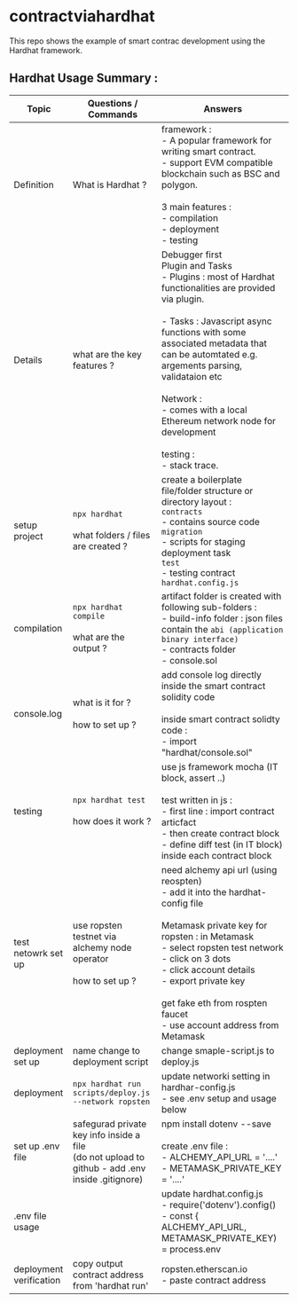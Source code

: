 # contractviahardhat

This repo shows the example of smart contrac development using the Hardhat framework.

## Hardhat Usage Summary :

| Topic | Questions / Commands | Answers |
|---|---|---|
|Definition | What is Hardhat ? | framework : <br> - A popular framework for writing smart contract. <br> - support EVM compatible blockchain such as BSC and polygon. <br><br> 3 main features : <br> - compilation <br> - deployment <br> - testing |
|Details | what are the key features ? | Debugger first <br> Plugin and Tasks <br> - Plugins : most of Hardhat functionalities are provided via plugin. <br><br> - Tasks : Javascript async functions with some associated metadata that can be automtated e.g. argements parsing, validataion etc <br><br> Network : <br> - comes with a local Ethereum network node for development <br><br> testing : <br> - stack trace.
| setup project | `npx hardhat` <br><br> what folders / files are created ?| create a boilerplate file/folder structure or directory layout : <br> `contracts` <br> - contains source code <br> `migration` <br> - scripts for staging deployment task <br> `test` <br> - testing contract <br> `hardhat.config.js`
| compilation | `npx hardhat compile` <br><br> what are the output ? | artifact folder is created with following sub-folders : <br> - build-info folder : json files contain the `abi (application binary interface)` <br> - contracts folder <br> - console.sol|
| console.log | what is it for ? <br><br> how to set up ?| add console log directly inside the smart contract solidity code <br><br> inside smart contract solidty code : <br> - import "hardhat/console.sol" |
|testing | `npx hardhat test` <br><br> how does it work ? | use js framework mocha (IT block, assert ..) <br><br> test written in js : <br>  - first line : import contract articfact <br> - then create contract block <br> - define diff test (in IT block) inside each contract block |
| test netowrk set up | use ropsten testnet via alchemy node operator <br><br> how to set up ? | need alchemy api url (using reospten) <br> - add it into the hardhat-config file <br><br> Metamask private key for ropsten : in Metamask <br> - select ropsten test network <br> - click on 3 dots <br> - click account details <br> - export private key <br><br> get fake eth from rospten faucet <br> - use account address from Metamask |
| deployment set up | name change to deployment script | change smaple-script.js to deploy.js |
| deployment | `npx hardhat run scripts/deploy.js --network ropsten` | update networki setting in hardhar-config.js <br> - see .env setup and usage below |
| set up .env file | safegurad private key info inside a file <br> (do not upload to github - add .env inside .gitignore) | npm install dotenv --save <br><br>  create .env file : <br> - ALCHEMY_API_URL = '....' <br> - METAMASK_PRIVATE_KEY = '....' |
| .env file usage |  | update hardhat.config.js <br> - require('dotenv').config() <br> - const { ALCHEMY_API_URL, METAMASK_PRIVATE_KEY) = process.env |
| deployment verification | copy output contract address from 'hardhat run' | ropsten.etherscan.io <br> - paste contract address |
<br> 
 
